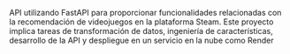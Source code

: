 API utilizando FastAPI para proporcionar funcionalidades relacionadas con la recomendación de videojuegos en la plataforma Steam. Este proyecto implica tareas de transformación de datos, ingeniería de características, desarrollo de la API y despliegue en un servicio en la nube como Render
